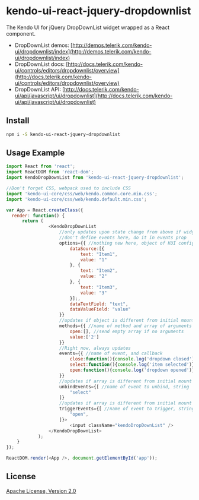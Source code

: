# kendo-ui-react-jquery-dropdownlist

The Kendo UI for jQuery DropDownList widget wrapped as a React component.

* DropDownList demos: [http://demos.telerik.com/kendo-ui/dropdownlist/index](http://demos.telerik.com/kendo-ui/dropdownlist/index)
* DropDownList docs: [http://docs.telerik.com/kendo-ui/controls/editors/dropdownlist/overview](http://docs.telerik.com/kendo-ui/controls/editors/dropdownlist/overview)
* DropDownList API: [http://docs.telerik.com/kendo-ui/api/javascript/ui/dropdownlist](http://docs.telerik.com/kendo-ui/api/javascript/ui/dropdownlist)

## Install

```bash
npm i -S kendo-ui-react-jquery-dropdownlist
```

## Usage Example

```javascript
import React from 'react';
import ReactDOM from 'react-dom';
import KendoDropDownList from 'kendo-ui-react-jquery-dropdownlist';

//Don't forget CSS, webpack used to include CSS
import 'kendo-ui-core/css/web/kendo.common.core.min.css';
import 'kendo-ui-core/css/web/kendo.default.min.css';

var App = React.createClass({
  render: function() {
	  return (
				<KendoDropDownList
					//only updates upon state change from above if widget supports setOptions()
					//don't define events here, do it in events prop
					options={{ //nothing new here, object of KUI configuration values
						dataSource:[{
							text: "Item1",
							value: "1"
						}, {
							text: "Item2",
							value: "2"
						}, {
							text: "Item3",
							value: "3"
						}];,
						dataTextField: "text",
						dataValueField: "value"
					}}
					//updates if object is different from initial mount
					methods={{ //name of method and array of arguments to pass to method
						open:[], //send empty array if no arguments
						value:['2']
					}}
					//Right now, always updates
					events={{ //name of event, and callback
						close:function(){console.log('dropdown closed')},
						select:function(){console.log('item selected')},
						open:function(){console.log('dropdown opened')}
					}}
					//updates if array is different from initial mount
					unbindEvents={[ //name of event to unbind, string
						"select"
					]}
					//updates if array is different from initial mount
					triggerEvents={[ //name of event to trigger, string
						"open",
					]}>
						<input className="kendoDropDownList" />
				</KendoDropDownList>
			);
	}
});

ReactDOM.render(<App />, document.getElementById('app'));
```

## License

[Apache License, Version 2.0](http://www.apache.org/licenses/LICENSE-2.0)
